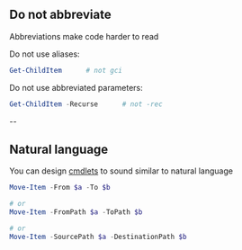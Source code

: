 <!-- .slide: id="abbreviations" -->

## Do not abbreviate

Abbreviations make code harder to read

Do not use aliases:

```powershell
Get-ChildItem      # not gci
```

Do not use abbreviated parameters:

```powershell
Get-ChildItem -Recurse      # not -rec
```

--

<!-- .slide: id="language" -->

## Natural language

You can design [cmdlets](functions) to sound similar to natural language

```powershell
Move-Item -From $a -To $b

# or
Move-Item -FromPath $a -ToPath $b

# or
Move-Item -SourcePath $a -DestinationPath $b
```